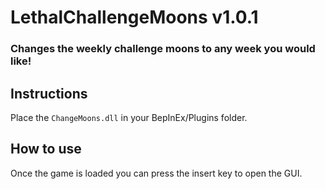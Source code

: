 # LethalChallengeMoons v1.0.1
### Changes the weekly challenge moons to any week you would like!

## Instructions
Place the ```ChangeMoons.dll``` in your BepInEx/Plugins folder.

## How to use
Once the game is loaded you can press the insert key to open the GUI.

